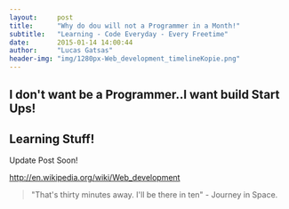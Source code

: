 ```yaml
---
layout:     post
title:      "Why do dou will not a Programmer in a Month!"
subtitle:   "Learning - Code Everyday - Every Freetime"
date:       2015-01-14 14:00:44
author:     "Lucas Gatsas"
header-img: "img/1280px-Web_development_timelineKopie.png"
---
```

<h2 class="section-heading">I don't want be a Programmer..I want build Start Ups!</h2>





<!--

<a href="#">
    <img src="{{ site.baseurl }}/img/static.squarespace.jpg" alt="Post Sample Image">
</a>
-->


<!--
<a href="#">
    <img src="{{ site.baseurl }}/img/gitlist.io.png" alt="Post Sample Image">
</a> -->

<h2 class="section-heading">Learning Stuff! </h2>


<p>Update Post Soon!</p>


http://en.wikipedia.org/wiki/Web_development

<blockquote>"That's thirty minutes away. I'll be there in ten" - Journey in Space.

</blockquote>


<!-- 
<a href="#">
    <img src="{{ site.baseurl }}/img/jekyllthemewhite.png" alt="Post Sample Image">
</a> 



 -->



